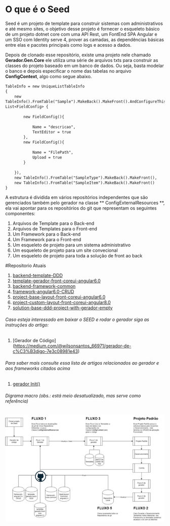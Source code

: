 # O que é o Seed

Seed é um projeto de template para construir sistemas com administrativos e até mesmo sites, o objetivo desse projeto é fornecer o esqueleto básico de um projeto dotnet core com uma API Rest, um FontEnd SPA Angular e um SSO com Identity serve 4, prover as camadas, as dependências básicas entre elas e pacotes principais como logs e acesso a dados. 

Depois de clonado esse repositório, existe uma projeto nele chamado **Gerador.Gen.Core** ele utiliza uma série de arquivos txts para construir as classes do projeto baseado em um banco de dados. Ou seja, basta modelar o banco e depois especificar o nome das tabelas no arquivo **ConfigContext**, algo como segue abaixo.

```
TableInfo = new UniqueListTableInfo
{
	new TableInfo().FromTable("Sample").MakeBack().MakeFront().AndConfigureThisFields(new  List<FieldConfig> {

		new FieldConfig(){

			Name = "descricao",
			TextEditor = true
		},
		new FieldConfig(){

			Name = "FilePath",
			Upload = true
		}

	}),
	new TableInfo().FromTable("SampleType").MakeBack().MakeFront(),
	new TableInfo().FromTable("SampleItem").MakeBack().MakeFront()
}
```

A estrutura é dividida em vários repositórios independentes que são gerenciados também pelo gerador na classe ** ConfigExternalResources **, ela vai apontar para os repositórios do git que representam os seguintes componentes:


1. Arquivos de Template para o Back-end
1. Arquivos de Templates para o Front-end
1. Um Framework para o Back-end
1. Um Framework para o Front-end
1. Um esqueleto de projeto para um sistema administrativo
1. Um esqueleto de projeto para um site convecional
1. Um esqueleto de projeto para toda a solução de front ao back


#Repositorio Atuais

1. [backend-template-DDD](https://github.com/wilsonsantosnet/backend-template-DDD)
1. [template-gerador-front-coreui-angular6.0](https://github.com/wilsonsantosnet/template-gerador-front-coreui-angular6.0)
1. [backend-framework-common](https://github.com/wilsonsantosnet/backend-framework-common)
1. [framework-angular6.0-CRUD](https://github.com/wilsonsantosnet/framework-angular6.0-CRUD)
1. [project-base-layout-front-coreui-angular6.0](https://github.com/wilsonsantosnet/project-base-layout-front-coreui-angular6.0)
1. [project-custom-layout-front-coreui-angular8.0](https://github.com/wilsonsantosnet/project-custom-layout-front-coreui-angular8.0)
1. [solution-base-ddd-project-with-gerador-empty](https://github.com/wilsonsantosnet/solution-base-ddd-project-with-gerador-empty)


###### Caso esteja interessado em baixar o SEED e rodar o gerador siga as instruções do artigo:
1. [Gerador de Código] (https://medium.com/@wilsonsantos_66971/gerador-de-c%C3%B3digo-7e3c08981e43)

###### Para saber mais consulte essa lista de artigos relacionados ao gerador e aos frameworks citados acima 
1.	[gerador Init()](https://medium.com/@wilsonsantos_66971/brain-board-b3bf5e550cd9)


###### Digrama macro (obs.: está meio desatualizado, mas serve como referência)
![Diagrama 1](flow.png?raw=true "Flow")


